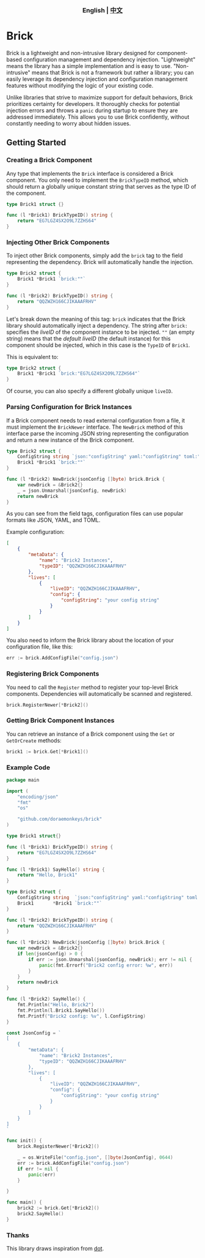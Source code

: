 <h3 align="center"> English | <a href='README-ZH.md'>中文</a></h3>


# Brick

Brick is a lightweight and non-intrusive library designed for component-based configuration management and dependency injection. "Lightweight" means the library has a simple implementation and is easy to use. "Non-intrusive" means that Brick is not a framework but rather a library; you can easily leverage its dependency injection and configuration management features without modifying the logic of your existing code.



Unlike libraries that strive to maximize support for default behaviors, Brick prioritizes certainty for developers. It thoroughly checks for potential injection errors and throws a `panic` during startup to ensure they are addressed immediately. This allows you to use Brick confidently, without constantly needing to worry about hidden issues.

## Getting Started

### Creating a Brick Component

Any type that implements the `Brick` interface is considered a Brick component.  You only need to implement the `BrickTypeID` method, which should return a globally unique constant string that serves as the type ID of the component.

```go
type Brick1 struct {}

func (l *Brick1) BrickTypeID() string {
    return "EG7LGZ4SX2O9L7ZZHS64"
}
```

### Injecting Other Brick Components

To inject other Brick components, simply add the `brick` tag to the field representing the dependency. Brick will automatically handle the injection.

```go
type Brick2 struct {
    Brick1 *Brick1 `brick:""`
}

func (l *Brick2) BrickTypeID() string {
    return "QQZWZH166CJIKAAAFRHV"
}
```

Let's break down the meaning of this tag: `brick` indicates that the Brick library should automatically inject a dependency. The string after `brick:` specifies the *liveID* of the component instance to be injected. `""` (an empty string) means that the *default liveID* (the default instance) for this component should be injected, which in this case is the `TypeID` of `Brick1`.



This is equivalent to:

```go
type Brick2 struct {
    Brick1 *Brick1 `brick:"EG7LGZ4SX2O9L7ZZHS64"`
}
```

Of course, you can also specify a different globally unique `liveID`.

### Parsing Configuration for Brick Instances

If a Brick component needs to read external configuration from a file, it must implement the `BrickNewer` interface. The `NewBrick` method of this interface parse the incoming JSON string representing the configuration and return a new instance of the Brick component.

```go
type Brick2 struct {
    ConfigString string `json:"configString" yaml:"configString" toml:"configString"`
    Brick1 *Brick1 `brick:""`
}

func (l *Brick2) NewBrick(jsonConfig []byte) brick.Brick {
    var newBrick = &Brick2{}
    _ = json.Unmarshal(jsonConfig, newBrick)
    return newBrick
}
```

As you can see from the field tags, configuration files can use popular formats like JSON, YAML, and TOML.



Example configuration:

```json
[
    {
        "metaData": {
            "name": "Brick2 Instances",
            "typeID": "QQZWZH166CJIKAAAFRHV"
        },
        "lives": [
            {
                "liveID": "QQZWZH166CJIKAAAFRHV",
                "config": {
                    "configString": "your config string"
                }
            }
        ]
    }
]
```

You also need to inform the Brick library about the location of your configuration file, like this:

```go
err := brick.AddConfigFile("config.json")
```

### Registering Brick Components

You need to call the `Register` method to register your top-level Brick components.  Dependencies will automatically be scanned and registered.

```go
brick.RegisterNewer[*Brick2]()
```

### Getting Brick Component Instances

You can retrieve an instance of a Brick component using the `Get` or `GetOrCreate` methods:

```go
brick1 := brick.Get[*Brick1]()
```

### Example Code

```go
package main

import (
	"encoding/json"
	"fmt"
	"os"

	"github.com/doraemonkeys/brick"
)

type Brick1 struct{}

func (l *Brick1) BrickTypeID() string {
	return "EG7LGZ4SX2O9L7ZZHS64"
}

func (l *Brick1) SayHello() string {
	return "Hello, Brick1"
}

type Brick2 struct {
	ConfigString string  `json:"configString" yaml:"configString" toml:"configString"`
	Brick1       *Brick1 `brick:""`
}

func (l *Brick2) BrickTypeID() string {
	return "QQZWZH166CJIKAAAFRHV"
}

func (l *Brick2) NewBrick(jsonConfig []byte) brick.Brick {
	var newBrick = &Brick2{}
	if len(jsonConfig) > 0 {
		if err := json.Unmarshal(jsonConfig, newBrick); err != nil {
			panic(fmt.Errorf("Brick2 config error: %w", err))
		}
	}
	return newBrick
}

func (l *Brick2) SayHello() {
	fmt.Println("Hello, Brick2")
	fmt.Println(l.Brick1.SayHello())
	fmt.Printf("Brick2 config: %v", l.ConfigString)
}

const JsonConfig = `
[
    {
        "metaData": {
            "name": "Brick2 Instances",
            "typeID": "QQZWZH166CJIKAAAFRHV"
        },
        "lives": [
            {
                "liveID": "QQZWZH166CJIKAAAFRHV",
                "config": {
                    "configString": "your config string"
                }
            }
        ]
    }
]
`

func init() {
	brick.RegisterNewer[*Brick2]()

	_ = os.WriteFile("config.json", []byte(JsonConfig), 0644)
	err := brick.AddConfigFile("config.json")
	if err != nil {
		panic(err)
	}

}

func main() {
	brick2 := brick.Get[*Brick2]()
	brick2.SayHello()
}
```



### Thanks

This library draws inspiration from [dot](https://github.com/scryinfo/dot).

